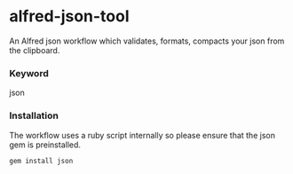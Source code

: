 # alfred-json-tool
An Alfred json workflow which validates, formats, compacts your json from the clipboard.

### Keyword
json

### Installation
The workflow uses a ruby script internally so please ensure that the json gem is preinstalled.

```sh
gem install json
```
